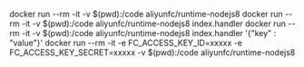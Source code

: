 docker run --rm -it -v $(pwd):/code aliyunfc/runtime-nodejs8 
docker run --rm -it -v $(pwd):/code aliyunfc/runtime-nodejs8 index.handler
docker run --rm -it -v $(pwd):/code aliyunfc/runtime-nodejs8 index.handler '{"key" : "value"}'
docker run --rm -it -e FC_ACCESS_KEY_ID=xxxxx -e FC_ACCESS_KEY_SECRET=xxxxx -v $(pwd):/code aliyunfc/runtime-nodejs8
